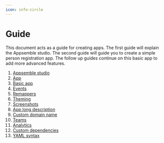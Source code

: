 ```yaml
---
icon: info-circle
---
```


# Guide

This document acts as a guide for creating apps. The first guide will explain the Appsemble studio.
The second guide will guide you to create a simple person registration app. The follow up guides
continue on this basic app to add more advanced features.

1. [Appsemble studio](studio.md)
2. [App](App.md)
3. [Basic app](basic-app.md)
4. [Events](events.md)
5. [Remappers](/docs/reference/remapper)
6. [Theming](theming.md)
7. [Screenshots](screenshots.md)
8. [App long description](app-long-description.md)
9. [Custom domain name](dns.md)
10. [Teams](teams.md)
11. [Analytics](analytics.md)
12. [Custom dependencies](custom-dependencies.md)
13. [YAML syntax](yaml-syntax.mdx)
